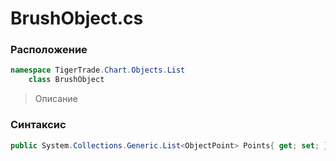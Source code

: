
# BrushObject.cs
### Расположение
```csharp
namespace TigerTrade.Chart.Objects.List  
    class BrushObject
```

> Описание

### Синтаксис
```csharp
public System.Collections.Generic.List<ObjectPoint> Points{ get; set; }
```
